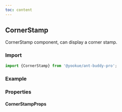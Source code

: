 ```yaml
---
toc: content
---
```


## CornerStamp

CornerStamp component, can display a corner stamp.

### Import

```jsx | pure
import {CornerStamp} from '@yookue/ant-buddy-pro';
```

### Example

<code src="./demo.en-US.tsx"></code>

### Properties

#### CornerStampProps

<API src="@/field/CornerStamp/index.tsx" hideTitle></API>
